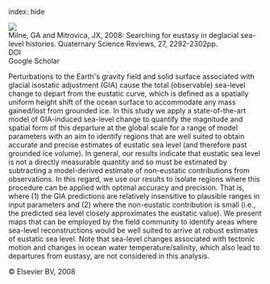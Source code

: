 index: hide

<div class="Citation">
    <div class="Citation-thumb CitationThumb-linked"  data-href="https://doi.org/10.1016/j.quascirev.2008.08.018">
      <img src="https://static.claimspace.cloud/climate-study-static/refs/thumbs/5/Milne_and_Mitrovica_2008-thumb.png" />
    </div>

  <div class="Citation-body">
    <div class="Citation-text">Milne, GA and Mitrovica, JX, 2008: Searching for eustasy in deglacial sea-level histories. <span class="Article-journal">Quaternary Science Reviews, </span><span class="Article-volume">27, </span>2292-2302pp.</div>
    <div class="Citation-links">
      <div class="CitationLink" data-href="https://doi.org/10.1016/j.quascirev.2008.08.018">
        <div class="CitationLink-icon CitationLink-Doi"></div>
        <div class="CitationLink-text">DOI</div>
      </div>
      <div class="CitationLink" data-href="https://scholar.google.com/scholar?q=10.1016/j.quascirev.2008.08.018">
        <div class="CitationLink-icon CitationLink-Scholar"></div>
        <div class="CitationLink-text">Google Scholar</div>
      </div>
    </div>
  </div>
</div>

Perturbations to the Earth's gravity field and solid surface associated with glacial isostatic adjustment (GIA) cause the total (observable) sea-level change to depart from the eustatic curve, which is defined as a spatially uniform height shift of the ocean surface to accommodate any mass gained/lost from grounded ice. In this study we apply a state-of-the-art model of GIA-induced sea-level change to quantify the magnitude and spatial form of this departure at the global scale for a range of model parameters with an aim to identify regions that are well suited to obtain accurate and precise estimates of eustatic sea level (and therefore past grounded ice volume). In general, our results indicate that eustatic sea level is not a directly measurable quantity and so must be estimated by subtracting a model-derived estimate of non-eustatic contributions from observations. In this regard, we use our results to isolate regions where this procedure can be applied with optimal accuracy and precision. That is, where (1) the GIA predictions are relatively insensitive to plausible ranges in input parameters and (2) where the non-eustatic contribution is small (i.e., the predicted sea level closely approximates the eustatic value). We present maps that can be employed by the field community to identify areas where sea-level reconstructions would be well suited to arrive at robust estimates of eustatic sea level. Note that sea-level changes associated with tectonic motion and changes in ocean water temperature/salinity, which also lead to departures from eustasy, are not considered in this analysis.

<div class="Citation-copy">
&copy; Elsevier BV, 2008
</div>